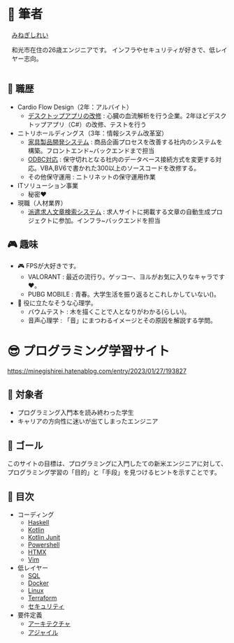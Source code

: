
# 🦫 筆者

<div class="field" style="display: flex;">
  <div style="padding-left: 10px">
    <a href="https://github.com/minegishirei">
      みねぎしれい
    </a>
    <p>
      和光市在住の26歳エンジニアです。
      インフラやセキュリティが好きで、低レイヤー志向。
    </p>
  </div>
</div>

## 🏢 職歴

- Cardio Flow Design（2年：アルバイト）
  - [デスクトップアプリの改修](https://minegishirei.hatenablog.com/entry/2024/09/06/103543) : 心臓の血流解析を行う企業。2年ほどデスクトップアプリ（C#）の改修、テストを行う
- ニトリホールディングス（3年：情報システム改革室）
  - [家具製品開発システム](https://minegishirei.hatenablog.com/entry/2024/04/08/215338) : 商品企画プロセスを改善する社内のシステムを構築。フロントエンド~バックエンドまで担当
  - [ODBC対応](https://minegishirei.hatenablog.com/entry/2024/09/06/103545) : 保守切れとなる社内のデータベース接続方式を変更する対応。VBA,BV6で書かれた300以上のソースコードを改修する。
  - その他保守運用 : ニトリネットの保守運用作業
- ITソリューション事業
  - 秘密❤️
- 現職（人材業界）
  - [派遣求人文章検索システム](https://minegishirei.hatenablog.com/entry/2024/04/08/215240) : 求人サイトに掲載する文章の自動生成プロジェクトに参加。インフラ~バックエンドを担当

## 🎮 趣味

- 🎮 FPSが大好きです。
    - VALORANT : 最近の流行り。ゲッコー、ヨルがお気に入りなキャラです❤️。
    - PUBG MOBILE : 青春。大学生活を振り返るとこれしかしていない()。
- 🧠 役に立たなそうな心理学。
    - バウムテスト : 木を描くことで人となりがわかる(らしい)。
    - 音声心理学 : 「音」にまつわるイメージとその原因を解説する学問。

# 😎 プログラミング学習サイト

https://minegishirei.hatenablog.com/entry/2023/01/27/193827

## 👦 対象者

- プログラミング入門本を読み終わった学生
- キャリアの方向性に迷いが出てしまったエンジニア

## 🏁 ゴール

このサイトの目標は、プログラミングに入門したての新米エンジニアに対して、プログラミング学習の「目的」と「手段」を見つけるヒントを示すことです。

## 📗 目次

- コーディング
    - [Haskell](https://minegishirei.hatenablog.com/entry/2023/11/25/093811)
    - [Kotlin](https://minegishirei.hatenablog.com/entry/2023/02/09/101751)
    - [Kotlin Junit](https://minegishirei.hatenablog.com/entry/2023/02/09/180131)
    - [Powershell](https://minegishirei.hatenablog.com/entry/2023/02/15/162959)
    - [HTMX](https://minegishirei.hatenablog.com/entry/2024/05/16/183308)
    - [Vim](https://minegishirei.hatenablog.com/entry/2023/03/19/204719)
- 低レイヤー
    - [SQL](https://minegishirei.hatenablog.com/entry/2024/04/26/090223)
    - [Docker](https://minegishirei.hatenablog.com/entry/2023/09/02/213936)
    - [Linux](https://minegishirei.hatenablog.com/entry/2024/05/25/215135)
    - [Terraform](https://minegishirei.hatenablog.com/entry/2024/06/04/175213)
    - [セキュリティ](https://minegishirei.hatenablog.com/entry/2024/08/17/110233)
- 要件定義
    - [アーキテクチャ](https://minegishirei.hatenablog.com/entry/2023/02/08/114836)
    - [アジャイル](https://minegishirei.hatenablog.com/entry/2023/01/27/164337)




